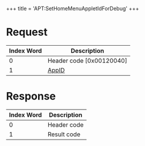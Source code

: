 +++
title = 'APT:SetHomeMenuAppletIdForDebug'
+++

# Request

| Index Word | Description                                    |
|------------|------------------------------------------------|
| 0          | Header code \[0x00120040\]                     |
| 1          | [AppID](NS_and_APT_Services#AppIDs "wikilink") |

# Response

| Index Word | Description |
|------------|-------------|
| 0          | Header code |
| 1          | Result code |
